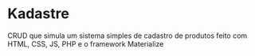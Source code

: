 # Kadastre
CRUD que simula um sistema simples de cadastro de produtos feito com HTML, CSS, JS, PHP e o framework Materialize
